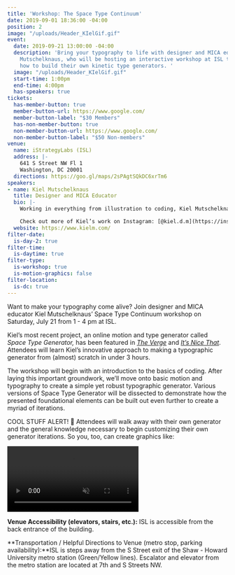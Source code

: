 ```yaml
---
title: 'Workshop: The Space Type Continuum'
date: 2019-09-01 18:36:00 -04:00
position: 2
image: "/uploads/Header_KIelGif.gif"
event:
  date: 2019-09-21 13:00:00 -04:00
  description: 'Bring your typography to life with designer and MICA educator Kiel
    Mutschelknaus, who will be hosting an interactive workshop at ISL to teach attendees
    how to build their own kinetic type generators. '
  image: "/uploads/Header_KIelGif.gif"
  start-time: 1:00pm
  end-time: 4:00pm
  has-speakers: true
tickets:
  has-member-button: true
  member-button-url: https://www.google.com/
  member-button-label: "$30 Members"
  has-non-member-button: true
  non-member-button-url: https://www.google.com/
  non-member-button-label: "$50 Non-members"
venue:
  name: iStrategyLabs (ISL)
  address: |-
    641 S Street NW Fl 1
    Washington, DC 20001
  directions: https://goo.gl/maps/2sPAgtSQkDC6xrTm6
speakers:
- name: Kiel Mutschelknaus
  title: Designer and MICA Educator
  bio: |-
    Working in everything from illustration to coding, Kiel Mutschelknaus is a freelance designer and educator in the DC-Baltimore area. Originally from South Dakota, Kiel began his trek east to attend Cranbrook Academy of Art outside Detroit where he received an MFA in 2D Design. He is a full-time faculty member in the GD Department at MICA and maintains an active freelance practice with clients including Apple, Disney, Marvel, Booz Allen Hamilton, Marriott, ARTECHOUSE, Recode, and Art of Ed. His most recent project, a kinetic type generator called Space Type Generator, has been featured in The Verge and It’s Nice That.

    Check out more of Kiel’s work on Instagram: [@kiel.d.m](https://instagram.com/kiel.d.m)
  website: https://www.kielm.com/
filter-date:
  is-day-2: true
filter-time:
  is-daytime: true
filter-type:
  is-workshop: true
  is-motion-graphics: false
filter-location:
  is-dc: true
---
```


Want to make your typography come alive? Join designer and MICA educator Kiel Mutschelknaus’ Space Type Continuum workshop on Saturday, July 21 from 1 - 4 pm at ISL.

Kiel’s most recent project, an online motion and type generator called *Space Type Generator,* has been featured in *[The Verge](https://www.theverge.com/2019/3/29/18287129/kiel-mutschelknaus-space-type-generator-animation-design-motion-graphics-coding)* and *[It’s Nice That](https://www.itsnicethat.com/articles/kiel-mutschelknaus-space-type-generator-graphic-design-digital-160519)*. Attendees will learn Kiel’s innovative approach to making a typographic generator from (almost) scratch in under 3 hours.

The workshop will begin with an introduction to the basics of coding. After laying this important groundwork, we’ll move onto basic motion and typography to create a simple yet robust typographic generator. Various versions of Space Type Generator will be dissected to demonstrate how the presented foundational elements can be built out even further to create a myriad of iterations.

COOL STUFF ALERT! 🚨 Attendees will walk away with their own generator and the general knowledge necessary to begin customizing their own generator iterations. So you, too, can create graphics like:

<video controls="true" autoplay="true" muted="true" loop="true">
  <source src="/uploads/stg_apr25a.mp4" type="video/mp4">
</video>

**Venue Accessibility (elevators, stairs, etc.):**
ISL is accessible from the back entrance of the building.

**Transportation / Helpful Directions to Venue (metro stop, parking availability):**ISL is steps away from the S Street exit of the Shaw - Howard University metro station (Green/Yellow lines). Escalator and elevator from the metro station are located at 7th and S Streets NW. 